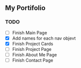## My Portifolio
### TODO
- [ ] Finish Main Page
- [x] Add names for each nav objevt
- [x] Finish Project Cards
- [ ] Finish Project Page
- [ ] Finish About Me Page
- [ ] Finish Contact Page
